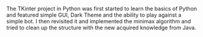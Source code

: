The TKinter project in Python was first started to learn the basics of Python and featured simple GUI, 
Dark Theme and the ability to play against a simple bot. I then revisited it and implemented the minimax algorithm and 
tried to clean up the structure with the new acquired knowledge from Java.
